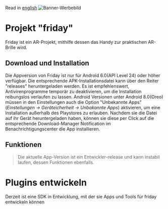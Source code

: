 Read in [english](README.en.md)
<img src="https://lh3.googleusercontent.com/ZDoAWCWDlQGceGMVhkMzvkR1QieRteEHd5j61c-W3y6XNXPU6TbWHLFZlH0Rd6ijNHAdIprVs2KmzI2DqE2pruk24M_bbw0ymKCUaoiUlWjuUVF30pmzuYdBQap5nmIWGmRnS3Y3=w2400" alt="Banner-Werbebild" />
# Projekt "friday"
Friday ist ein AR-Projekt, mithilfe dessen das Handy zur praktischen AR-Brille wird. 

## Download und Installation
Die Appversion von Friday ist nur für Android 6.0(API Level 24) oder höher verfügbar. Die entsprechende APK-Installationsdatei kann über den Reiter "releases" heruntergeladen werden. Es ist empfehlenswert, Antivirenprogramme temporär zu deaktivieren, um die Installation reibungslos verlaufen zu lassen. Android Versionen unter Android 8.0(Oreo) müssen in den Einstellungen auch die Option "Unbekannte Apps" (_Einstellungen -> Geräteicherheit -> Unbakannte Apps_) aktivieren, um eine Installation außerhalb des Playstores zu erlauben. Nachdem sie die Datei auf ihr Gerät heruntergeladen haben, können sie diese per Click auf die entsprechende Download-Manager Notification im Benachrichtigungscenter die App installieren. 

## Funktionen
 > Die aktuelle App-Version ist ein Entwickler-release und kann instabil laufen, dessen Funktionen ebenfalls. 

# Plugins entwickeln
Derzeit ist eine SDK in Entwicklung, mit der sie Apps und Tools für friday entwickeln können
